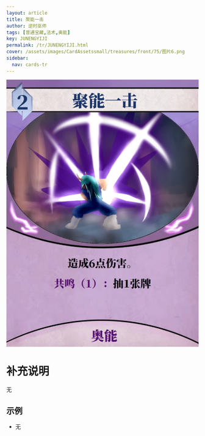 ```yaml
---
layout: article
title: 聚能一击
author: 逆时巫师
tags: [普通宝藏,法术,奥能]
key: JUNENGYIJI
permalink: /tr/JUNENGYIJI.html
cover: /assets/images/CardAssetssmall/treasures/front/75/图片6.png
sidebar:
  nav: cards-tr
---
```

![](/assets/images/CardAssets/treasures/front/75/图片6.png)

# 补充说明
无


## 示例
* 无